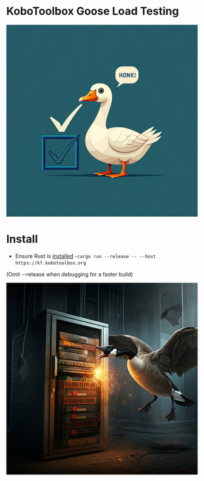 # KoboToolbox Goose Load Testing

![](aigoose.jpeg)

# Install

- Ensure Rust is [installed](https://www.rust-lang.org/tools/install)
-`cargo run --release -- --host https://kf.kobotoolbox.org`

(Omit --release when debugging for a faster build)

![](aigoose2.jpeg)
